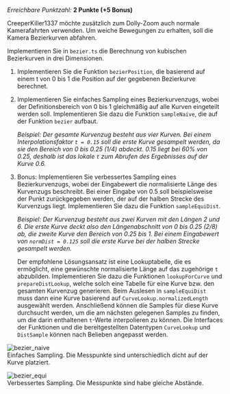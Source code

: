 *Erreichbare Punktzahl:* **2 Punkte (+5 Bonus)**

CreeperKiller1337 möchte zusätzlich zum Dolly-Zoom auch normale Kamerafahrten verwenden. Um weiche Bewegungen zu erhalten, soll die Kamera Bezierkurven abfahren.

Implementieren Sie in `bezier.ts` die Berechnung von kubischen Bezierkurven in drei Dimensionen.

1. Implementieren Sie die Funktion `bezierPosition`, die basierend auf einem t von 0 bis 1 die Position auf der gegebenen Bezierkurve berechnet.

2. Implementieren Sie einfaches Sampling eines Bezierkurvenzugs, wobei der Definitionsbereich von 0 bis 1 gleichmäßig auf alle Kurven eingeteilt werden soll. Implementieren Sie dazu die Funktion `sampleNaive`, die auf der Funktion `bezier` aufbaut.

    *Beispiel: Der gesamte Kurvenzug besteht aus vier Kurven. Bei einem Interpolationsfaktor `t = 0.15` soll die erste Kurve gesampelt werden, da sie den Bereich von 0 bis 0.25 (1/4) abdeckt. 0.15 liegt bei 60% von 0.25, deshalb ist das lokale `t` zum Abrufen des Ergebnisses auf der Kurve 0.6.*

3. Bonus: Implementieren Sie verbessertes Sampling eines Bezierkurvenzugs, wobei der Eingabewert die normalisierte Länge des Kurvenzugs beschreibt. Bei einer Eingabe von 0.5 soll beispielsweise der Punkt zurückgegeben werden, der auf der halben Strecke des Kurvenzugs liegt. Implementieren Sie dazu die Funktion `sampleEquiDist`.

    *Beispiel: Der Kurvenzug besteht aus zwei Kurven mit den Längen 2 und 6. Die erste Kurve deckt also den Längenabschnitt von 0 bis 0.25 (2/8) ab, die zweite Kurve den Bereich von 0.25 bis 1. Bei einem Eingabewert von `normDist = 0.125` soll die erste Kurve bei der halben Strecke gesampelt werden.*

    Der empfohlene Lösungsansatz ist eine Lookuptabelle, die es ermöglicht, eine gewünschte normalisierte Länge auf das zugehörige `t` abzubilden. Implementieren Sie dazu die Funktionen `lookupForCurve` und `prepareDistLookup`, welche solch eine Tabelle für eine Kurve bzw. den gesamten Kurvenzug generieren. Beim Auslesen in `sampleEquiDist` muss dann eine Kurve basierend auf `CurveLookup.normalizedLength` ausgewählt werden. Anschließend können die Samples für diese Kurve durchsucht werden, um die am nächsten gelegenen Samples zu finden, um die darin enthaltenen `t`-Werte interpolieren zu können. Die Interfaces der Funktionen und die bereitgestellten Datentypen `CurveLookup` und `DistSample` können nach Belieben angepasst werden.

![bezier_naive](img/exercises/practical/bezier/img/bezier_naive.png)  
Einfaches Sampling. Die Messpunkte sind unterschiedlich dicht auf der Kurve platziert.

![bezier_equi](img/exercises/practical/bezier/img/bezier_equi.png)  
Verbessertes Sampling. Die Messpunkte sind habe gleiche Abstände.

